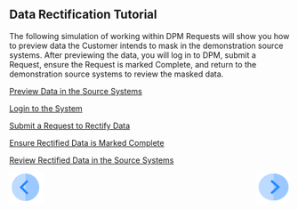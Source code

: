 ## Data Rectification Tutorial

The following simulation of working within DPM Requests will show you how to preview data the Customer intends to mask in the demonstration source systems. After previewing the data, you will log in to DPM, submit a Request, ensure the Request is marked Complete, and return to the demonstration source systems to review the masked data.

[Preview Data in the Source Systems](/articles/demo_project/DPM_Demo_Project/04_Rectify/03_02_Rectify_Preview_Your_Data.md)

[Login to the System](/articles/demo_project/DPM_Demo_Project/04_Rectify/03_03_Rectify_Login.md)

[Submit a Request to Rectify Data](/articles/demo_project/DPM_Demo_Project/04_Rectify/03_04_Rectify_Submit_a_Request_to_Rectify.md)

[Ensure Rectified Data is Marked Complete](/articles/demo_project/DPM_Demo_Project/04_Rectify/03_05_Rectify_Ensure_Marked_Complete.md)

[Review Rectified Data in the Source Systems](/articles/demo_project/DPM_Demo_Project/04_Rectify/03_06_Rectify_Review_Your_Data.md)



[![Previous](/articles/demo_project/DPM_Demo_Project/images/Previous.png)]( /articles/demo_project/DPM_Demo_Project/04_Rectify/02_Rectify_Data_Introduction.md)[<img align="right" width="60" height="54" src="/articles/demo_project/DPM_Demo_Project/images/Next.png">](/articles/demo_project/DPM_Demo_Project/04_Rectify/03_02_Rectify_Preview_Your_Data.md)
